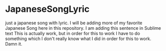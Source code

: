 # JapaneseSongLyric
just a japanese song with lyric. 
I will be adding more of my favorite Japanese Song here in this repository. 
I am adding this sentence in Sublime text
This is actually work, but in order for this to work I have to do something which I don't really know what I did in order for this to work. Damn it. 